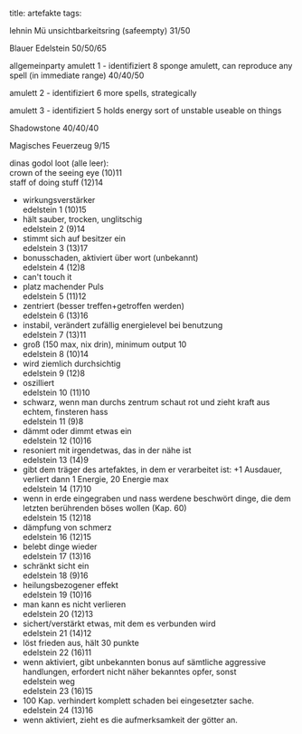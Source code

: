 title: artefakte
tags: 

  lehnin Mü
unsichtbarkeitsring (safeempty) 31/50

Blauer Edelstein 50/50/65


allgemeinparty 
amulett 1 - identifiziert 8 sponge amulett, can reproduce any spell (in immediate range) 40/40/50

amulett 2 - identifiziert 6 more spells, strategically

amulett 3 - identifiziert 5 holds energy sort of unstable useable on things

Shadowstone 40/40/40

Magisches Feuerzeug  9/15

dinas godol loot (alle leer):  
  crown of the seeing eye (10)11  
staff of doing stuff (12)14  
* wirkungsverstärker  
edelstein 1 (10)15  
* hält sauber, trocken, unglitschig  
edelstein 2 (9)14  
* stimmt sich auf besitzer ein  
edelstein 3 (13)17  
* bonusschaden, aktiviert über wort (unbekannt)  
edelstein 4 (12)8  
* can't touch it  
* platz machender Puls  
edelstein 5 (11)12  
* zentriert (besser treffen+getroffen werden)  
edelstein 6 (13)16  
* instabil, verändert zufällig energielevel bei benutzung  
edelstein 7 (13)11  
* groß (150 max, nix drin), minimum output 10  
edelstein 8 (10)14  
* wird ziemlich durchsichtig  
edelstein 9 (12)8  
* oszilliert  
edelstein 10 (11)10  
* schwarz, wenn man durchs zentrum schaut rot und zieht kraft aus echtem, finsteren hass  
edelstein 11 (9)8  
* dämmt oder dimmt etwas ein  
edelstein 12 (10)16  
* resoniert mit irgendetwas, das in der nähe ist  
edelstein 13 (14)9  
* gibt dem träger des artefaktes, in dem er verarbeitet ist: +1 Ausdauer, verliert dann 1 Energie, 20 Energie max  
edelstein 14 (17)10  
* wenn in erde eingegraben und nass werdene beschwört dinge, die dem letzten berührenden böses wollen (Kap. 60)  
edelstein 15 (12)18  
* dämpfung von schmerz  
edelstein 16 (12)15  
* belebt dinge wieder  
edelstein 17 (13)16  
* schränkt sicht ein  
edelstein 18 (9)16  
* heilungsbezogener effekt  
edelstein 19 (10)16  
* man kann es nicht verlieren  
edelstein 20 (12)13  
* sichert/verstärkt etwas, mit dem es verbunden wird  
edelstein 21 (14)12  
* löst frieden aus, hält 30 punkte  
edelstein 22 (16)11  
* wenn aktiviert, gibt unbekannten bonus auf sämtliche aggressive handlungen, erfordert nicht näher bekanntes opfer, sonst  
edelstein weg  
edelstein 23 (16)15  
* 100 Kap. verhindert komplett schaden bei eingesetzter sache.  
edelstein 24 (13)16  
* wenn aktiviert, zieht es die aufmerksamkeit der götter an.  